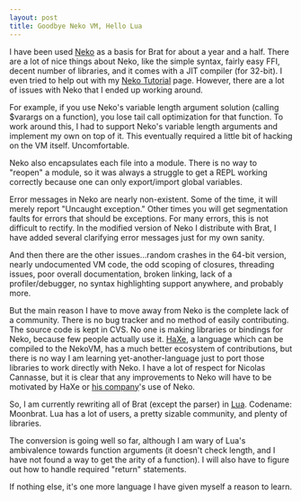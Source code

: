 ```yaml
---
layout: post
title: Goodbye Neko VM, Hello Lua
---
```


I have been used [Neko](http://nekovm.org/) as a basis for Brat for about a year and a half. There are a lot of nice things about Neko, like the simple syntax, fairly easy FFI, decent number of libraries, and it comes with a JIT compiler (for 32-bit). I even tried to help out with my [Neko Tutorial](http://www.nekotutorial.org) page. However, there are a lot of issues with Neko that I ended up working around.

For example, if you use Neko's variable length argument solution (calling $varargs on a function), you lose tail call optimization for that function. To work around this, I had to support Neko's variable length arguments and implement my own on top of it. This eventually required a little bit of hacking on the VM itself. Uncomfortable.

Neko also encapsulates each file into a module. There is no way to "reopen" a module, so it was always a struggle to get a REPL working correctly because one can only export/import global variables.

Error messages in Neko are nearly non-existent. Some of the time, it will merely report "Uncaught exception." Other times you will get segmentation faults for errors that should be exceptions. For many errors, this is not difficult to rectify. In the modified version of Neko I distribute with Brat, I have added several clarifying error messages just for my own sanity.

And then there are the other issues...random crashes in the 64-bit version, nearly undocumented VM code, the odd scoping of closures, threading issues, poor overall documentation, broken linking, lack of a profiler/debugger, no syntax highlighting support anywhere, and probably more. 

But the main reason I have to move away from Neko is the complete lack of a community. There is no bug tracker and no method of easily contributing. The source code is kept in CVS. No one is making libraries or bindings for Neko, because few people actually use it. [HaXe](http://haxe.org/), a language which can be compiled to the NekoVM, has a much better ecosystem of contributions, but there is no way I am learning yet-another-language just to port those libraries to work directly with Neko. I have a lot of respect for Nicolas Cannasse, but it is clear that any improvements to Neko will have to be motivated by HaXe or [his company](http://www.motion-twin.com/)'s use of Neko.

So, I am currently rewriting all of Brat (except the parser) in [Lua](http://www.lua.org/). Codename: Moonbrat. Lua has a lot of users, a pretty sizable community, and plenty of libraries.

The conversion is going well so far, although I am wary of Lua's ambivalence towards function arguments (it doesn't check length, and I have not found a way to get the arity of a function). I will also have to figure out how to handle required "return" statements.

If nothing else, it's one more language I have given myself a reason to learn.
